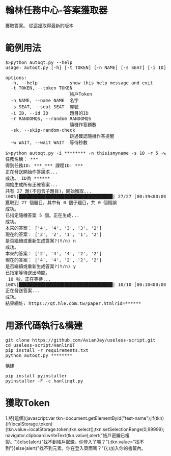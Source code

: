 # 翰林任務中心-答案獲取器
獲取答案。
從[這裡](https://github.com/AvianJay/useless-script/releases/tag/HanlinQT-1.1)取得最新的版本
# 範例用法
<pre>$>python autoqt.py --help
usage: autoqt.py [-h] [-t TOKEN] [-n NAME] [-s SEAT] [-i ID] [-r RANDOMQS] [-sk] [-w WAIT]

options:
  -h, --help            show this help message and exit
  -t TOKEN, --token TOKEN
                        帳戶Token
  -n NAME, --name NAME  名字
  -s SEAT, --seat SEAT  座號
  -i ID, --id ID        題目的ID
  -r RANDOMQS, --random RANDOMQS
                        隨機作答題數
  -sk, --skip-random-check
                        跳過確認隨機作答提醒
  -w WAIT, --wait WAIT  等待秒數

$>python autoqt.py -i ******** -n thisismyname -s 10 -r 5 -w 10
任務名稱： ***
得到任務ID: ***_*** 課程ID: ***
正在發送開始作答請求...
成功。 ID為 ******
開始生成所有正確答案...
共有 27 題(不包含子題目)，開始獲取...
100%|███████████████████████████████████| 27/27 [00:39<00:00,  1.48s/it]
獲取到 27 個題目，其中有 0 個子題目，共 0 個錯誤
成功。
已指定隨機答案 5 個。正在生成...
成功。
本來的答案： ['4', '4', '3', '3', '2']
現在的答案： ['2', '2', '1', '1', '2']
是否繼續或重新生成答案?(Y/n) n
成功。
本來的答案： ['2', '4', '4', '2', '2']
現在的答案： ['4', '4', '2', '2', '2']
是否繼續或重新生成答案?(Y/n) y
已指定等待送出時間。
 10 秒。正在等待...
100%|███████████████████████████████████| 10/10 [00:10<00:00,  1.00s/it]
正在發送答案...
成功。
結果網址: https://qt.hle.com.tw/paper.html?id=******</pre>
# 用源代碼執行&構建
<pre>git clone https://github.com/AvianJay/useless-script.git
cd useless-script/HanlinQT
pip install -r requirements.txt
python autoqt.py ********</pre>
構建
<pre>pip install pyinstaller
pyinstaller -F -c hanlinqt.py
</pre>
# 獲取Token
1.將[這個](javascript:var tkn=document.getElementById("test-name");if(tkn){if(localStorage.token){tkn.value=localStorage.token;tkn.select();tkn.setSelectionRange(0,99999);navigator.clipboard.writeText(tkn.value);alert("帳戶密鑰已複製。")}else{alert("找不到帳戶密鑰。你登入了嗎？");tkn.value="找不到"}}else{alert("找不到元素。你在登入頁面嗎？")};)加入你的書籤內。
